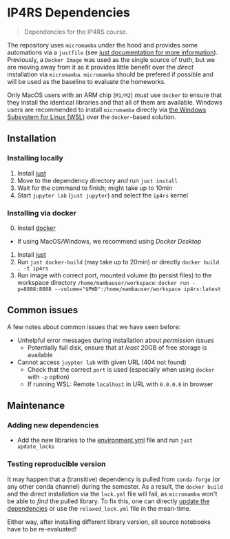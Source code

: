 # IP4RS Dependencies

> Dependencies for the IP4RS course.

The repository uses `micromamba` under the hood and provides some automations via a `justfile`
(see [just documentation for more information](https://github.com/casey/just)).
Previously, a `Docker Image` was used as the single source of truth,
but we are moving away from it as it provides little benefit over the
_direct_ installation via `micromamba`. `micromamba` should be prefered if possible and will be used
as the baseline to evaluate the homeworks.

Only MacOS users with an ARM chip (`M1/M2`) _must_ use `docker` to ensure that
they install the identical libraries and that all of them are available.
Windows users are recommended to install `micromamba` directly via
[the Windows Subsystem for Linux (WSL)](https://learn.microsoft.com/en-us/windows/wsl/install)
over the `docker`-based solution.

## Installation

### Installing locally

1. Install [just](https://github.com/casey/just)
2. Move to the dependency directory and run `just install`
3. Wait for the command to finish; might take up to 10min
4. Start `jupyter lab` (`just jupyter`) and select the `ip4rs` kernel

### Installing via docker

0. Install [docker](https://docs.docker.com/desktop/)
  - If using MacOS/Windows, we recommend using _Docker Desktop_
1. Install [just](https://github.com/casey/just)
2. Run `just docker-build` (may take up to 20min) or directly `docker build . -t ip4rs`
3. Run image with correct port, mounted volume (to persist files) to the workspace directory `/home/mambauser/workspace`: 
`docker run -p=8888:8888 --volume="$PWD":/home/mambauser/workspace ip4rs:latest`

## Common issues

A few notes about common issues that we have seen before:
- Unhelpful error messages during installation about _permission issues_
  - Potentially full disk, ensure that at _least_ 20GB of free storage is available
- Cannot access `juypter lab` with given URL (404 not found)
  - Check that the correct `port` is used (especially when using `docker` with `-p` option)
  - If running WSL: Remote `localhost` in URL with `0.0.0.0` in browser

## Maintenance

### Adding new dependencies
- Add the new libraries to the [environment.yml](./environment.yml) file and run `just update_locks`

### Testing reproducible version
It may happen that a (transitive) dependency is pulled from `conda-forge`
(or any other conda channel) during the semester.
As a result, the `docker build` and the direct installation via the `lock.yml`
file will fail, as `micromamba` won't be able to _find_ the pulled library.
To fix this, one can directly [update the dependencies](#adding-new-dependencies)
or use the `relaxed_lock.yml` file in the mean-time.

Either way, after installing different library version, all source notebooks have
to be re-evaluated!

